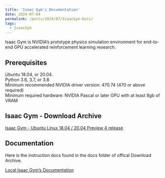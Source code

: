 ```yaml
---
title: 'Isaac Gym’s Documentation'
date: 2024-07-04
permalink: /posts/2024/07/IsaacGym-Docs/
tags:
  - IsaacGym
---
```


Isaac Gym is NVIDIA’s prototype physics simulation environment for end-to-end GPU accelerated reinforcement learning research.

Prerequisites
---
Ubuntu 18.04, or 20.04.<br>
Python 3.6, 3.7, or 3.8<br>
Minimum recommended NVIDIA driver version: 470.74 (470 or above required)<br>
Minimum required hardware: NVIDIA Pascal or later GPU with at least 8gb of VRAM<br>

Isaac Gym - Download Archive
---
<p style="text-decoration:underline;"><a href="https://developer.nvidia.com/isaac-gym-preview-4">Isaac Gym - Ubuntu Linux 18.04 / 20.04 Preview 4 release</a></p>

Documentation
---
Here is the instruction docs found in the docs folder of offical Download Archive.
<p style="text-decoration:underline;"><a href="/docs/isaacgym_docs/index.html">Local Isaac Gym’s Documentation</a></p>